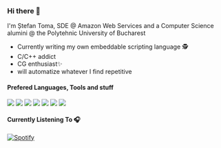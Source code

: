 ### Hi there 👋

I'm Ștefan Toma, SDE @ Amazon Web Services and a Computer Science alumini @ the Polytehnic University of Bucharest

- Currently writing my own embeddable scripting language 🕵
- C/C++ addict 
- CG enthusiast✨
- will automatize whatever I find repetitive

#### Prefered Languages, Tools and stuff
![](https://img.shields.io/badge/OS-Windows-informational?style=flat&logo=Windows&logoColor=white&color=2bbc8a)
![](https://img.shields.io/badge/OS-Linux-informational?style=flat&logo=Linux&logoColor=white&color=2bbc8a)
![](https://img.shields.io/badge/Build-CMake-informational?style=flat&logo=CMake&logoColor=white&color=2bbc8a)
![](https://img.shields.io/badge/Tools-Git-informational?style=flat&logo=git&logoColor=white&color=2bbc8a)
![](https://img.shields.io/badge/Code-C++-informational?style=flat&logo=c%2B%2B&logoColor=white&color=2bbc8a)
![](https://img.shields.io/badge/Code-Python-informational?style=flat&logo=Python&logoColor=white&color=2bbc8a)
![](https://img.shields.io/badge/Code-Java-informational?style=flat&logo=java&logoColor=white&color=2bbc8a)

#### Currently Listening To 🎧
[![Spotify](https://spotifyinreadme.vercel.app/api/spotify)](https://open.spotify.com/user/21leaa5wnmpiivq2htfuukuiq)

